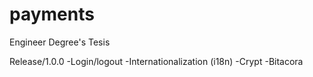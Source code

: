 # payments
Engineer Degree's Tesis

Release/1.0.0
  -Login/logout
  -Internationalization (i18n)
  -Crypt
  -Bitacora
